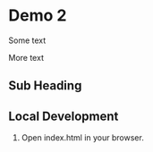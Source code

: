 # Demo 2

Some text

More text

## Sub Heading

## Local Development

1. Open index.html in your browser.